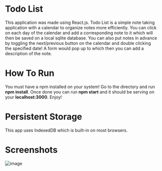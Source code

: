# Todo List

This application was made using React.js. Todo List is a simple note taking application with a calendar to organize notes more efficiently. You can click on each day of the calendar and add a corresponding note to it which will then be saved on a local sqlite database. You can also put notes in advance by toggling the next/previous button on the calendar and double clicking the specified date! A form would pop up to which then you can add a description of the note.

# How To Run

You must have a npm installed on your system! Go to the directory and run **npm install**. Once done you can run **npm start** and it should be serving on your **localhost:3000**. Enjoy!

# Persistent Storage

This app uses IndexedDB which is built-in on most browsers.

# Screenshots

![image](https://github.com/keyboardhit212/react-todo-list/assets/136884319/2b7e93d0-ec68-482f-a0ae-da08b52d40e5)
